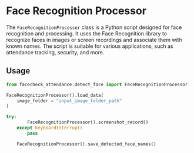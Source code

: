 # Face Recognition Processor
The `FaceRecognitionProcessor` class is a Python script designed for face recognition and processing. It uses the Face Recognition library to recognize faces in images or screen recordings and associate them with known names. The script is suitable for various applications, such as attendance tracking, security, and more.

## Usage
```python
from facecheck_attendance.detect_face import FaceRecognitionProcessor

FaceRecognitionProcessor().load_data(
    image_folder = "input_image_folder_path"
)

try:
        FaceRecognitionProcessor().screenshot_record()
    except KeyboardInterrupt:
        pass

    FaceRecognitionProcessor().save_detected_face_names()

```